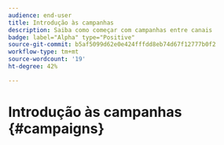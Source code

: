 ```yaml
---
audience: end-user
title: Introdução às campanhas
description: Saiba como começar com campanhas entre canais
badge: label="Alpha" type="Positive"
source-git-commit: b5af5099d62e0e424fffdd8eb74d67f12777b0f2
workflow-type: tm+mt
source-wordcount: '19'
ht-degree: 42%

---
```


# Introdução às campanhas {#campaigns}


